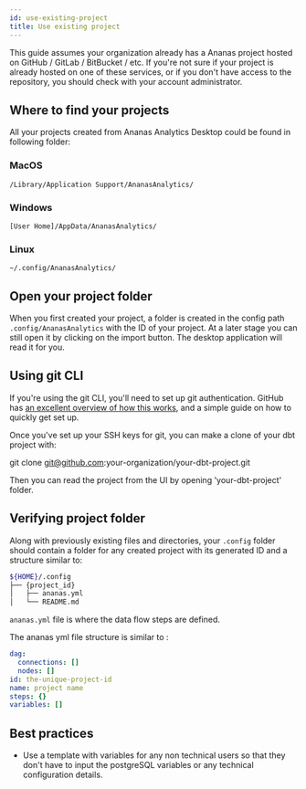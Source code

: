 ```yaml
---
id: use-existing-project
title: Use existing project
---
```


This guide assumes your organization already has a Ananas project hosted on GitHub / GitLab / BitBucket / etc. If you're not sure if your project is already hosted on one of these services, or if you don't have access to the repository, you should check with your account administrator.

## Where to find your projects

All your projects created from Ananas Analytics Desktop could be found in following folder:

### MacOS

`/Library/Application Support/AnanasAnalytics/`

### Windows

`[User Home]/AppData/AnanasAnalytics/`

### Linux

`~/.config/AnanasAnalytics/`

## Open your project folder

When you first created your project, a folder is created in the config path `.config/AnanasAnalytics` with the ID of your project. At a later stage you can still open it
by clicking on the import button. The desktop application will read it for you. 

## Using git CLI

If you're using the git CLI, you'll need to set up git authentication. GitHub has [an excellent overview of how this works](https://help.github.com/en/articles/connecting-to-github-with-ssh), and a simple guide on how to quickly get set up.

Once you've set up your SSH keys for git, you can make a clone of your dbt project with:

git clone git@github.com:your-organization/your-dbt-project.git

Then you can read the project from the UI by opening 'your-dbt-project' folder.

## Verifying project folder

Along with previously existing files and directories, your `.config` folder should contain a folder for any created project with its generated ID and a structure similar to:

```bash
${HOME}/.config
├── {project_id}
│   ├── ananas.yml
│   └── README.md
```

`ananas.yml` file is where the data flow steps are defined. 

The ananas yml file structure is similar to : 

```yml
dag:
  connections: []
  nodes: []
id: the-unique-project-id
name: project name
steps: {}
variables: []
```

## Best practices

* Use a template with variables for any non technical users so that they don't have to input the postgreSQL variables or any technical configuration details. 

